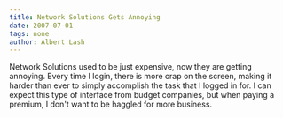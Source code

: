 ```yaml
---
title: Network Solutions Gets Annoying
date: 2007-07-01
tags: none
author: Albert Lash
---
```


Network Solutions used to be just expensive, now they are getting annoying. Every time I login, there is more crap on the screen, making it harder than ever to simply accomplish the task that I logged in for. I can expect this type of interface from budget companies, but when paying a premium, I don't want to be haggled for more business.

